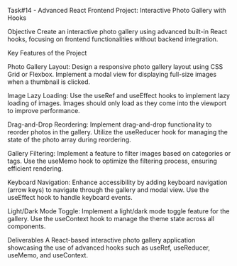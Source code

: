 Task#14 - Advanced React Frontend Project: Interactive Photo Gallery with Hooks

Objective Create an interactive photo gallery using advanced built-in React hooks, focusing on frontend functionalities without backend integration.

Key Features of the Project

Photo Gallery Layout: Design a responsive photo gallery layout using CSS Grid or Flexbox. Implement a modal view for displaying full-size images when a thumbnail is clicked.

Image Lazy Loading: Use the useRef and useEffect hooks to implement lazy loading of images. Images should only load as they come into the viewport to improve performance.

Drag-and-Drop Reordering: Implement drag-and-drop functionality to reorder photos in the gallery. Utilize the useReducer hook for managing the state of the photo array during reordering.

Gallery Filtering: Implement a feature to filter images based on categories or tags. Use the useMemo hook to optimize the filtering process, ensuring efficient rendering.

Keyboard Navigation: Enhance accessibility by adding keyboard navigation (arrow keys) to navigate through the gallery and modal view. Use the useEffect hook to handle keyboard events.

Light/Dark Mode Toggle: Implement a light/dark mode toggle feature for the gallery. Use the useContext hook to manage the theme state across all components.

Deliverables A React-based interactive photo gallery application showcasing the use of advanced hooks such as useRef, useReducer, useMemo, and useContext.
